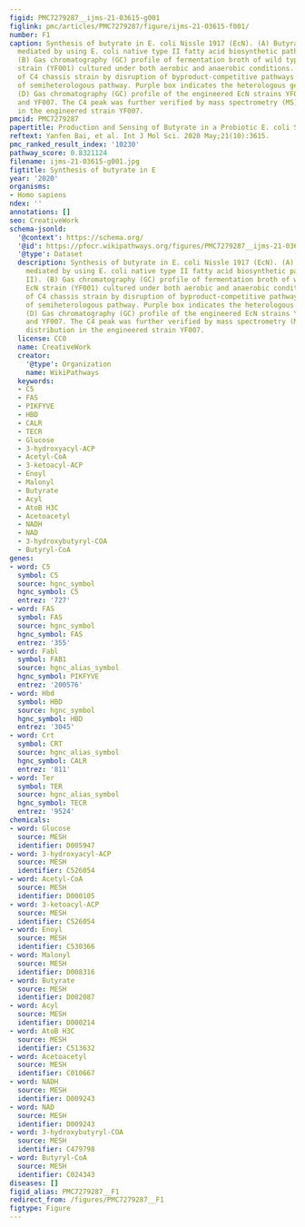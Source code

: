 ```yaml
---
figid: PMC7279287__ijms-21-03615-g001
figlink: pmc/articles/PMC7279287/figure/ijms-21-03615-f001/
number: F1
caption: Synthesis of butyrate in E. coli Nissle 1917 (EcN). (A) Butyrate production
  mediated by using E. coli native type II fatty acid biosynthetic pathway (FAS II).
  (B) Gas chromatography (GC) profile of fermentation broth of wild type (WT) EcN
  strain (YF001) cultured under both aerobic and anaerobic conditions. (C) Construction
  of C4 chassis strain by disruption of byproduct-competitive pathways and introduction
  of semiheterologous pathway. Purple box indicates the heterologous genes expressed.
  (D) Gas chromatography (GC) profile of the engineered EcN strains YF005, YF006,
  and YF007. The C4 peak was further verified by mass spectrometry (MS). (E) C4 distribution
  in the engineered strain YF007.
pmcid: PMC7279287
papertitle: Production and Sensing of Butyrate in a Probiotic E. coli Strain.
reftext: Yanfen Bai, et al. Int J Mol Sci. 2020 May;21(10):3615.
pmc_ranked_result_index: '10230'
pathway_score: 0.8321124
filename: ijms-21-03615-g001.jpg
figtitle: Synthesis of butyrate in E
year: '2020'
organisms:
- Homo sapiens
ndex: ''
annotations: []
seo: CreativeWork
schema-jsonld:
  '@context': https://schema.org/
  '@id': https://pfocr.wikipathways.org/figures/PMC7279287__ijms-21-03615-g001.html
  '@type': Dataset
  description: Synthesis of butyrate in E. coli Nissle 1917 (EcN). (A) Butyrate production
    mediated by using E. coli native type II fatty acid biosynthetic pathway (FAS
    II). (B) Gas chromatography (GC) profile of fermentation broth of wild type (WT)
    EcN strain (YF001) cultured under both aerobic and anaerobic conditions. (C) Construction
    of C4 chassis strain by disruption of byproduct-competitive pathways and introduction
    of semiheterologous pathway. Purple box indicates the heterologous genes expressed.
    (D) Gas chromatography (GC) profile of the engineered EcN strains YF005, YF006,
    and YF007. The C4 peak was further verified by mass spectrometry (MS). (E) C4
    distribution in the engineered strain YF007.
  license: CC0
  name: CreativeWork
  creator:
    '@type': Organization
    name: WikiPathways
  keywords:
  - C5
  - FAS
  - PIKFYVE
  - HBD
  - CALR
  - TECR
  - Glucose
  - 3-hydroxyacyl-ACP
  - Acetyl-CoA
  - 3-ketoacyl-ACP
  - Enoyl
  - Malonyl
  - Butyrate
  - Acyl
  - AtoB H3C
  - Acetoacetyl
  - NADH
  - NAD
  - 3-hydroxybutyryl-COA
  - Butyryl-CoA
genes:
- word: C5
  symbol: C5
  source: hgnc_symbol
  hgnc_symbol: C5
  entrez: '727'
- word: FAS
  symbol: FAS
  source: hgnc_symbol
  hgnc_symbol: FAS
  entrez: '355'
- word: Fabl
  symbol: FAB1
  source: hgnc_alias_symbol
  hgnc_symbol: PIKFYVE
  entrez: '200576'
- word: Hbd
  symbol: HBD
  source: hgnc_symbol
  hgnc_symbol: HBD
  entrez: '3045'
- word: Crt
  symbol: CRT
  source: hgnc_alias_symbol
  hgnc_symbol: CALR
  entrez: '811'
- word: Ter
  symbol: TER
  source: hgnc_alias_symbol
  hgnc_symbol: TECR
  entrez: '9524'
chemicals:
- word: Glucose
  source: MESH
  identifier: D005947
- word: 3-hydroxyacyl-ACP
  source: MESH
  identifier: C526054
- word: Acetyl-CoA
  source: MESH
  identifier: D000105
- word: 3-ketoacyl-ACP
  source: MESH
  identifier: C526054
- word: Enoyl
  source: MESH
  identifier: C530366
- word: Malonyl
  source: MESH
  identifier: D008316
- word: Butyrate
  source: MESH
  identifier: D002087
- word: Acyl
  source: MESH
  identifier: D000214
- word: AtoB H3C
  source: MESH
  identifier: C513632
- word: Acetoacetyl
  source: MESH
  identifier: C010667
- word: NADH
  source: MESH
  identifier: D009243
- word: NAD
  source: MESH
  identifier: D009243
- word: 3-hydroxybutyryl-COA
  source: MESH
  identifier: C479798
- word: Butyryl-CoA
  source: MESH
  identifier: C024343
diseases: []
figid_alias: PMC7279287__F1
redirect_from: /figures/PMC7279287__F1
figtype: Figure
---
```

